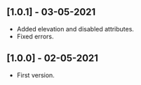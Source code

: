 ## [1.0.1] - 03-05-2021

* Added elevation and disabled attributes.
* Fixed errors.

## [1.0.0] - 02-05-2021

* First version.
